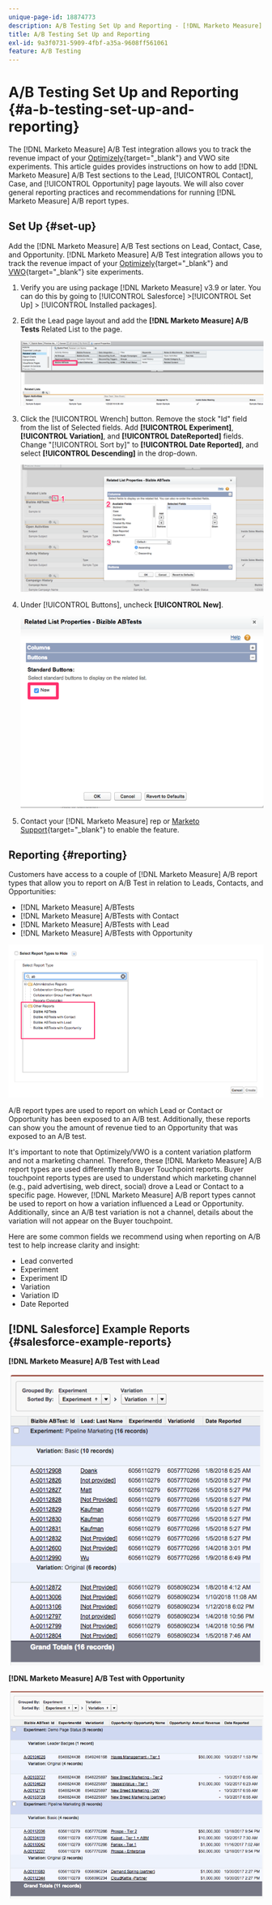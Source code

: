 ```yaml
---
unique-page-id: 18874773
description: A/B Testing Set Up and Reporting - [!DNL Marketo Measure] - Product Documentation
title: A/B Testing Set Up and Reporting
exl-id: 9a3f0731-5909-4fbf-a35a-9608ff561061
feature: A/B Testing
---
```

# A/B Testing Set Up and Reporting {#a-b-testing-set-up-and-reporting}

The [!DNL Marketo Measure] A/B Test integration allows you to track the revenue impact of your [Optimizely](https://optimizely.com/){target="_blank"} and VWO site experiments. This article guides provides instructions on how to add [!DNL Marketo Measure] A/B Test sections to the Lead, [!UICONTROL Contact], Case, and [!UICONTROL Opportunity] page layouts. We will also cover general reporting practices and recommendations for running [!DNL Marketo Measure] A/B report types.

## Set Up {#set-up}

Add the [!DNL Marketo Measure] A/B Test sections on Lead, Contact, Case, and Opportunity. [!DNL Marketo Measure] A/B Test integration allows you to track the revenue impact of your [Optimizely](https://optimizely.com/){target="_blank"} and [VWO](https://vwo.com/){target="_blank"} site experiments.

1. Verify you are using package [!DNL Marketo Measure] v3.9 or later. You can do this by going to [!UICONTROL Salesforce] >[!UICONTROL Set Up] > [!UICONTROL Installed packages].
1. Edit the Lead page layout and add the **[!DNL Marketo Measure] A/B Tests** Related List to the page.

   ![](assets/1.png)

1. Click the [!UICONTROL Wrench] button. Remove the stock "Id" field from the list of Selected fields. Add **[!UICONTROL Experiment]**, **[!UICONTROL Variation]**, and **[!UICONTROL DateReported]** fields. Change "[!UICONTROL Sort by]" to **[!UICONTROL Date Reported]**, and select **[!UICONTROL Descending]** in the drop-down.

   ![](assets/2.png)

1. Under [!UICONTROL Buttons], uncheck **[!UICONTROL New]**.

   ![](assets/3.png)

1. Contact your [!DNL Marketo Measure] rep or [Marketo Support](https://nation.marketo.com/t5/support/ct-p/Support){target="_blank"} to enable the feature.

## Reporting {#reporting}

Customers have access to a couple of [!DNL Marketo Measure] A/B report types that allow you to report on A/B Test in relation to Leads, Contacts, and Opportunities:

* [!DNL Marketo Measure] A/BTests
* [!DNL Marketo Measure] A/BTests with Contact
* [!DNL Marketo Measure] A/BTests with Lead
* [!DNL Marketo Measure] A/BTests with Opportunity

![](assets/4.png)

A/B report types are used to report on which Lead or Contact or Opportunity has been exposed to an A/B test. Additionally, these reports can show you the amount of revenue tied to an Opportunity that was exposed to an A/B test.

It's important to note that Optimizely/VWO is a content variation platform and not a marketing channel. Therefore, these [!DNL Marketo Measure] A/B report types are used differently than Buyer Touchpoint reports. Buyer touchpoint reports types are used to understand which marketing channel (e.g., paid advertising, web direct, social) drove a Lead or Contact to a specific page. However, [!DNL Marketo Measure] A/B report types cannot be used to report on how a variation influenced a Lead or Opportunity. Additionally, since an A/B test variation is not a channel, details about the variation will not appear on the Buyer touchpoint.

Here are some common fields we recommend using when reporting on A/B test to help increase clarity and insight:

* Lead converted
* Experiment
* Experiment ID
* Variation
* Variation ID
* Date Reported

## [!DNL Salesforce] Example Reports {#salesforce-example-reports}

**[!DNL Marketo Measure] A/B Test with Lead**

![](assets/5.png)

**[!DNL Marketo Measure] A/B Test with Opportunity**

![](assets/6.png)
